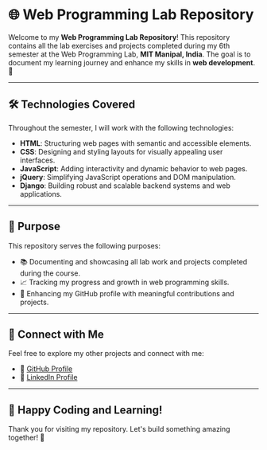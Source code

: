 # 🌐 Web Programming Lab Repository

Welcome to my **Web Programming Lab Repository**! This repository contains all the lab exercises and projects completed during my 6th semester at the Web Programming Lab, **MIT Manipal, India**. The goal is to document my learning journey and enhance my skills in **web development**. 🚀

---

## 🛠️ Technologies Covered

Throughout the semester, I will work with the following technologies:

- **HTML**: Structuring web pages with semantic and accessible elements.
- **CSS**: Designing and styling layouts for visually appealing user interfaces.
- **JavaScript**: Adding interactivity and dynamic behavior to web pages.
- **jQuery**: Simplifying JavaScript operations and DOM manipulation.
- **Django**: Building robust and scalable backend systems and web applications.

---

## 🎯 Purpose

This repository serves the following purposes:
- 📚 Documenting and showcasing all lab work and projects completed during the course.
- 📈 Tracking my progress and growth in web programming skills.
- 🌟 Enhancing my GitHub profile with meaningful contributions and projects.

---

## 🔗 Connect with Me

Feel free to explore my other projects and connect with me:

- 🌟 [GitHub Profile](https://github.com/adityagarwal15)
- 💼 [LinkedIn Profile](https://www.linkedin.com/in/aditya-agarwal-12601b27b/)

---

## 🚀 Happy Coding and Learning!

Thank you for visiting my repository. Let's build something amazing together! 🌟
